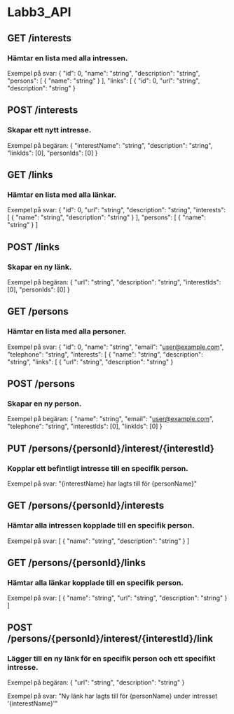 # Labb3_API

## GET /interests
### Hämtar en lista med alla intressen.

Exempel på svar:
  {
    "id": 0,
    "name": "string",
    "description": "string",
    "persons": [
      {
        "name": "string"
      }
    ],
    "links": [
      {
        "id": 0,
        "url": "string",
        "description": "string"
      }
      

## POST /interests
### Skapar ett nytt intresse.

Exempel på begäran:
{
  "interestName": "string",
  "description": "string",
  "linkIds": [0],
  "personIds": [0]
}

  
## GET /links
### Hämtar en lista med alla länkar.

Exempel på svar:
  {
    "id": 0,
    "url": "string",
    "description": "string",
    "interests": [
      {
        "name": "string",
        "description": "string"
      }
    ],
    "persons": [
      {
        "name": "string"
      }
    ]
  
  
## POST /links
### Skapar en ny länk.
  
Exempel på begäran:
{
  "url": "string",
  "description": "string",
  "interestIds": [0],
  "personIds": [0]
}
  
  
## GET /persons
### Hämtar en lista med alla personer.
  
Exempel på svar:
  {
    "id": 0,
    "name": "string",
    "email": "user@example.com",
    "telephone": "string",
    "interests": [
      {
        "name": "string",
        "description": "string",
        "links": [
          {
            "url": "string",
            "description": "string"
          }
        
  
  
## POST /persons
### Skapar en ny person.
  
Exempel på begäran:
{
  "name": "string",
  "email": "user@example.com",
  "telephone": "string",
  "interestIds": [0],
  "linkIds": [0]
}


## PUT /persons/{personId}/interest/{interestId}
### Kopplar ett befintligt intresse till en specifik person.

Exempel på svar:
"{interestName} har lagts till för {personName}"

## GET /persons/{personId}/interests
### Hämtar alla intressen kopplade till en specifik person.

Exempel på svar:
[
  {
    "name": "string",
    "description": "string"
  }
]


## GET /persons/{personId}/links
### Hämtar alla länkar kopplade till en specifik person.

Exempel på svar:
[
  {
    "name": "string",
    "url": "string",
    "description": "string"
  }
]


## POST /persons/{personId}/interest/{interestId}/link
### Lägger till en ny länk för en specifik person och ett specifikt intresse.

Exempel på begäran:
{
  "url": "string",
  "description": "string"
}

Exempel på svar:
"Ny länk har lagts till för {personName} under intresset '{interestName}'"
